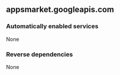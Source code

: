 ## appsmarket.googleapis.com

### Automatically enabled services

None

### Reverse dependencies

None
